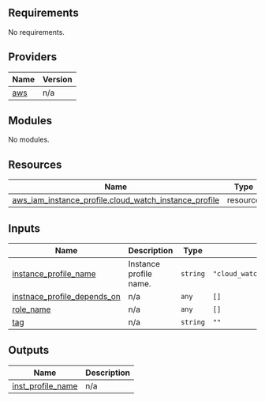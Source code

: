 ## Requirements

No requirements.

## Providers

| Name | Version |
|------|---------|
| <a name="provider_aws"></a> [aws](#provider\_aws) | n/a |

## Modules

No modules.

## Resources

| Name | Type |
|------|------|
| [aws_iam_instance_profile.cloud_watch_instance_profile](https://registry.terraform.io/providers/hashicorp/aws/latest/docs/resources/iam_instance_profile) | resource |

## Inputs

| Name | Description | Type | Default | Required |
|------|-------------|------|---------|:--------:|
| <a name="input_instance_profile_name"></a> [instance\_profile\_name](#input\_instance\_profile\_name) | Instance profile name. | `string` | `"cloud_watch_instance_profile"` | no |
| <a name="input_instnace_profile_depends_on"></a> [instnace\_profile\_depends\_on](#input\_instnace\_profile\_depends\_on) | n/a | `any` | `[]` | no |
| <a name="input_role_name"></a> [role\_name](#input\_role\_name) | n/a | `any` | `[]` | no |
| <a name="input_tag"></a> [tag](#input\_tag) | n/a | `string` | `""` | no |

## Outputs

| Name | Description |
|------|-------------|
| <a name="output_inst_profile_name"></a> [inst\_profile\_name](#output\_inst\_profile\_name) | n/a |
